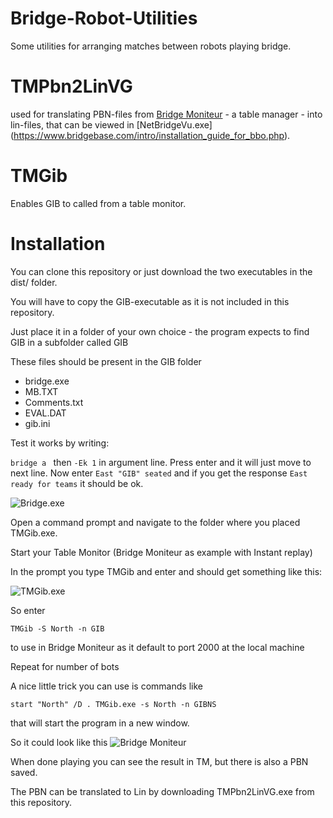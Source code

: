 # Bridge-Robot-Utilities
Some utilities for arranging matches between robots playing bridge.

# TMPbn2LinVG 
used for translating PBN-files from [Bridge Moniteur](http://www.wbridge5.com/bm.htm) - a table manager - into lin-files, that can be viewed in [NetBridgeVu.exe] (https://www.bridgebase.com/intro/installation_guide_for_bbo.php).


# TMGib
Enables GIB to called from a table monitor.

# Installation
You can clone this repository or just download the two executables in the dist/ folder.

You will have to copy the GIB-executable as it is not included in this repository.

Just place it in a folder of your own choice - the program expects to find GIB in a subfolder called GIB

These files should be present in the GIB folder

- bridge.exe
- MB.TXT
- Comments.txt
- EVAL.DAT
- gib.ini

Test it works by writing:

```bridge a ```
then ```-Ek 1``` in argument line. 
Press enter and it will just move to next line. 
Now enter ```East "GIB" seated``` and if you get the response ```East ready for teams``` it should be ok.

![Bridge.exe](./images/GIB.png)

Open a command prompt and navigate to the folder where you placed TMGib.exe.

Start your Table Monitor (Bridge Moniteur as example with Instant replay)

In the prompt you type TMGib and enter and should get something like this:

![TMGib.exe](./images/TMGib.png)

So enter

```TMGib -S North -n GIB```

to use in Bridge Moniteur as it default to port 2000 at the local machine

Repeat for number of bots

A nice little trick you can use is commands like

```start "North" /D . TMGib.exe -s North -n GIBNS```

that will start the program in a new window.

So it could look like this
![Bridge Moniteur](./images/BM_In_Action.png)

When done playing you can see the result in TM, but there is also a PBN saved.

The PBN can be translated to Lin by downloading TMPbn2LinVG.exe from this repository.




